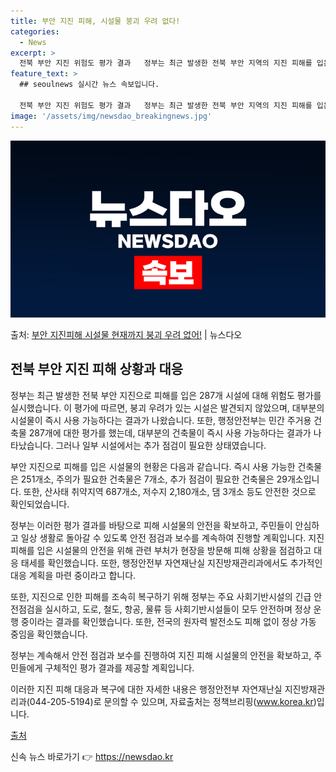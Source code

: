 ```yaml
---
title: 부안 지진 피해, 시설물 붕괴 우려 없다!
categories:
  - News
excerpt: >
  전북 부안 지진 위험도 평가 결과   정부는 최근 발생한 전북 부안 지역의 지진 피해를 입은 287개 시설물…
feature_text: >
  ## seoulnews 실시간 뉴스 속보입니다.

  전북 부안 지진 위험도 평가 결과   정부는 최근 발생한 전북 부안 지역의 지진 피해를 입은 287개 시설물…
image: '/assets/img/newsdao_breakingnews.jpg'
---
```


![뉴스다오 속보](/assets/img/newsdao_breakingnews.jpg)

<p>출처: <a href="https://newsdao.kr/4256" rel="dofollow">부안 지진피해 시설물 현재까지 붕괴 우려 없어!</a> | 뉴스다오</p>

## 전북 부안 지진 피해 상황과 대응

정부는 최근 발생한 전북 부안 지진으로 피해를 입은 287개 시설에 대해 위험도 평가를 실시했습니다. 이 평가에 따르면, 붕괴 우려가 있는 시설은 발견되지 않았으며, 대부분의 시설물이 즉시 사용 가능하다는 결과가 나왔습니다. 또한, 행정안전부는 민간 주거용 건축물 287개에 대한 평가를 했는데, 대부분의 건축물이 즉시 사용 가능하다는 결과가 나타났습니다. 그러나 일부 시설에서는 추가 점검이 필요한 상태였습니다.

부안 지진으로 피해를 입은 시설물의 현황은 다음과 같습니다. 즉시 사용 가능한 건축물은 251개소, 주의가 필요한 건축물은 7개소, 추가 점검이 필요한 건축물은 29개소입니다. 또한, 산사태 취약지역 687개소, 저수지 2,180개소, 댐 3개소 등도 안전한 것으로 확인되었습니다.

정부는 이러한 평가 결과를 바탕으로 피해 시설물의 안전을 확보하고, 주민들이 안심하고 일상 생활로 돌아갈 수 있도록 안전 점검과 보수를 계속하여 진행할 계획입니다. 지진 피해를 입은 시설물의 안전을 위해 관련 부처가 현장을 방문해 피해 상황을 점검하고 대응 태세를 확인했습니다. 또한, 행정안전부 자연재난실 지진방재관리과에서도 추가적인 대응 계획을 마련 중이라고 합니다.

또한, 지진으로 인한 피해를 조속히 복구하기 위해 정부는 주요 사회기반시설의 긴급 안전점검을 실시하고, 도로, 철도, 항공, 물류 등 사회기반시설들이 모두 안전하며 정상 운행 중이라는 결과를 확인했습니다. 또한, 전국의 원자력 발전소도 피해 없이 정상 가동 중임을 확인했습니다.

정부는 계속해서 안전 점검과 보수를 진행하여 지진 피해 시설물의 안전을 확보하고, 주민들에게 구체적인 평가 결과를 제공할 계획입니다.

이러한 지진 피해 대응과 복구에 대한 자세한 내용은 행정안전부 자연재난실 지진방재관리과(044-205-5194)로 문의할 수 있으며, 자료출처는 정책브리핑(www.korea.kr)입니다.

[출처](https://newsdao.kr/4256) 

신속 뉴스 바로가기 👉 <a href="https://newsdao.kr" rel="dofollow">https://newsdao.kr</a>



